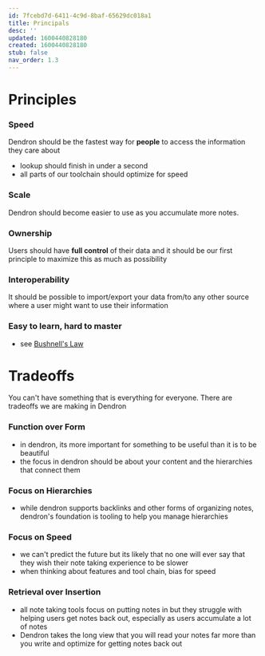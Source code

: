 ```yaml
---
id: 7fcebd7d-6411-4c9d-8baf-65629dc018a1
title: Principals
desc: ''
updated: 1600440828180
created: 1600440828180
stub: false
nav_order: 1.3
---
```


# Principles

### Speed

Dendron should be the fastest way for **people** to access the information they care about

- lookup should finish in under a second
- all parts of our toolchain should optimize for speed

### Scale
Dendron should become easier to use as you accumulate more notes. 

### Ownership
Users should have **full control** of their data and it should be our first principle to maximize this as much as possibility

### Interoperability

It should be possible to import/export your data from/to any other source where a user might want to use their information

### Easy to learn, hard to master
- see [Bushnell's Law
](https://en.wikipedia.org/wiki/Bushnell%27s_Law#:~:text=Bushnell's%20Law%20or%20Nolan's%20Law,first%20quarter%20and%20the%20hundredth.)

# Tradeoffs

You can't have something that is everything for everyone. There are tradeoffs we are making in Dendron

### Function over Form    
- in dendron, its more important for something to be useful than it is to be beautiful 
- the focus in dendron should be about your content and the hierarchies that connect them

### Focus on Hierarchies
- while dendron supports backlinks and other forms of organizing notes, dendron's foundation is tooling to help you manage hierarchies

### Focus on Speed
- we can't predict the future but its likely that no one will ever say that they wish their note taking experience to be slower
- when thinking about features and tool chain, bias for speed

### Retrieval over Insertion 
- all note taking tools focus on putting notes in but they struggle with helping users get notes back out, especially as users accumulate a lot of notes
- Dendron takes the long view that you will read your notes far more than you write and optimize for getting notes back out
